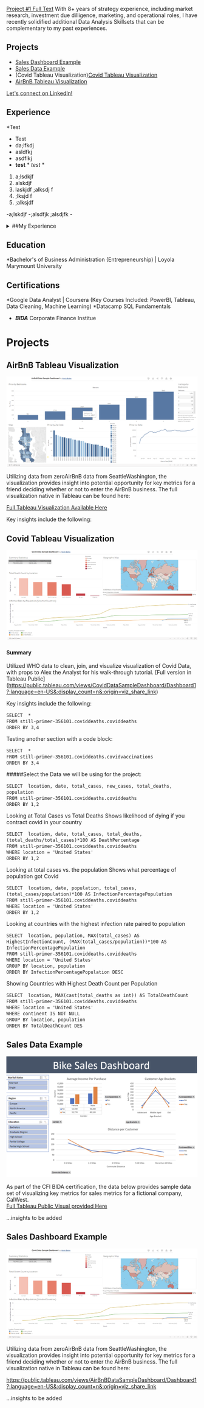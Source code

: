 [Project #1 Full Text](/sample_page.md)
With 8+ years of strategy experience, including market research, investment due dilligence, marketing, and operational roles, I have recently solidified additional Data Analysis Skillsets that can be complementary to my past experiences. 

## Projects
* [Sales Dashboard Example](#sales-dashboard-example) 
* [Sales Data Example](#sales-data-example)
* (Covid Tableau Visualization)[Covid Tableau Visualization](#covid-tableau-visualization)
* [AirBnB Tableau Visualization](#airbnb-tableau-visualization)

  
[Let's connect on LinkedIn!](www.linkedin.com/in/kevinjbts)

## Experience

*Test 
* Test
* da;lfkdj
* asldfkj
* asdflkj
* **test** * *test* *

1. a;lsdkjf
2.   alskdjf
3.   laskjdf        ;alksdj f
4.   ;lksjd f
5.   ;alksjdf

-a;lskdjf 
-;alsdfjk 
;alsdjfk - 

<details>
  <summary> ##My Experience</summary>
  * * *Innovation Program Manager* *, Streamlytics
  *Test123
</details>

## Education
*Bachelor's of Business Administration (Entrepreneurship) | Loyola Marymount University

## Certifications
*Google Data Analyst | Coursera (Key Courses Included: PowerBI, Tableau, Data Cleaning, Machine Learning)
*Datacamp SQL Fundamentals
* ***BIDA*** Corporate Finance Institue

# Projects
## AirBnB Tableau Visualization
![](/AirBnbTableau.png)

Utilizing data from zeroAirBnB data from SeattleWashington, the visualization provides insight into potential opportunity for key metrics for a friend deciding whether or not to enter the AirBnB business. 
The full visualization native in Tableau can be found here: 

[Full Tableau Visualization Available Here](https://public.tableau.com/views/AirBnBDataSampleDashboard/Dashboard1?:language=en-US&:display_count=n&:origin=viz_share_link)

Key insights include the following: 

## Covid Tableau Visualization

![](/CovidDdata.png)

#### Summary

Utilized WHO data to clean, join, and visualize visualization of Covid Data, with props to Alex the Analyst for his walk-through tutorial. 
[Full version in Tableau Public] (https://public.tableau.com/views/CovidDataSampleDashboard/Dashboard1?:language=en-US&:display_count=n&:origin=viz_share_link)

Key insights include the following: 

```
SELECT  * 
FROM still-primer-356101.coviddeaths.coviddeaths 
ORDER BY 3,4
```

Testing another section with a code block:

```
SELECT  * 
FROM still-primer-356101.coviddeaths.covidvaccinations 
ORDER BY 3,4
```

#####Select the Data we will be using for the project: 

```
SELECT  location, date, total_cases, new_cases, total_deaths, population
FROM still-primer-356101.coviddeaths.coviddeaths 
ORDER BY 1,2
```

Looking at Total Cases vs Total Deaths
Shows likelihood of dying if you contract covid in your country

```
SELECT  location, date, total_cases, total_deaths, (total_deaths/total_cases)*100 AS DeathPercentage
FROM still-primer-356101.coviddeaths.coviddeaths
WHERE location = 'United States'
ORDER BY 1,2
```

Looking at total cases vs. the population
Shows what percentage of population got Covid

```
SELECT  location, date, population, total_cases, (total_cases/population)*100 AS InfectionPercentagePopulution
FROM still-primer-356101.coviddeaths.coviddeaths
WHERE location = 'United States'
ORDER BY 1,2
```

Looking at countries with the highest infection rate paired to population

```
SELECT  location, population, MAX(total_cases) AS HighestInfectionCount, (MAX(total_cases/population))*100 AS InfectionPercentagePopulation
FROM still-primer-356101.coviddeaths.coviddeaths
WHERE location = 'United States'
GROUP BY location, population
ORDER BY InfectionPercentagePopulation DESC
```

Showing Countries with Highest Death Count per Population

```
SELECT  location, MAX(cast(total_deaths as int)) AS TotalDeathCount
FROM still-primer-356101.coviddeaths.coviddeaths
WHERE location = 'United States'
WHERE continent IS NOT NULL
GROUP BY location, population
ORDER BY TotalDeathCount DES
```

## Sales Data Example
![](/bikesales.png)

As part of the CFI BIDA certification, the data below provides sample data set of visualizing key metrics for sales metrics for a fictional company, CalWest.  
[Full Tableau Public Visual provided Here](https://public.tableau.com/views/Test1_16856628787760/Dashboard1?:language=en-US&:display_count=n&:origin=viz_share_link)

...insights to be added
## Sales Dashboard Example
![](/CovidDdata.png)

Utilizing data from zeroAirBnB data from SeattleWashington, the visualization provides insight into potential opportunity for key metrics for a friend deciding whether or not to enter the AirBnB business. 
The full visualization native in Tableau can be found here: 

[https://public.tableau.com/views/AirBnBDataSampleDashboard/Dashboard1?:language=en-US&:display_count=n&:origin=viz_share_link
](url)

...insights to be added


